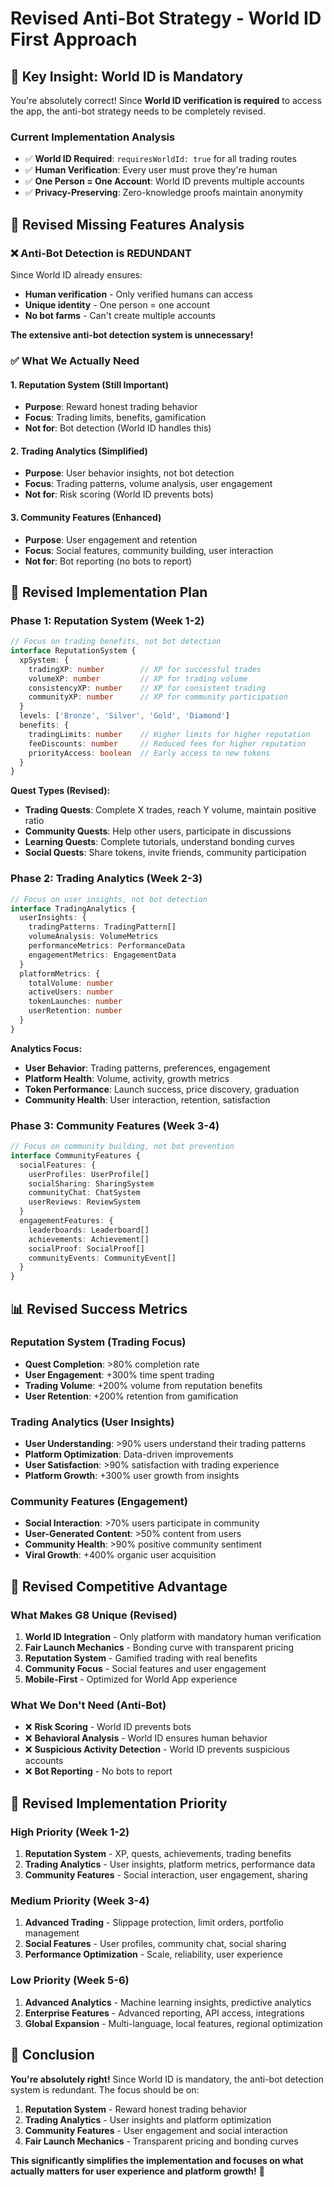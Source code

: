 # Revised Anti-Bot Strategy - World ID First Approach

## 🎯 **Key Insight: World ID is Mandatory**

You're absolutely correct! Since **World ID verification is required** to access the app, the anti-bot strategy needs to be completely revised.

### **Current Implementation Analysis**
- ✅ **World ID Required**: `requiresWorldId: true` for all trading routes
- ✅ **Human Verification**: Every user must prove they're human
- ✅ **One Person = One Account**: World ID prevents multiple accounts
- ✅ **Privacy-Preserving**: Zero-knowledge proofs maintain anonymity

## 🚨 **Revised Missing Features Analysis**

### **❌ Anti-Bot Detection is REDUNDANT**
Since World ID already ensures:
- **Human verification** - Only verified humans can access
- **Unique identity** - One person = one account
- **No bot farms** - Can't create multiple accounts

**The extensive anti-bot detection system is unnecessary!**

### **✅ What We Actually Need**

#### **1. Reputation System (Still Important)**
- **Purpose**: Reward honest trading behavior
- **Focus**: Trading limits, benefits, gamification
- **Not for**: Bot detection (World ID handles this)

#### **2. Trading Analytics (Simplified)**
- **Purpose**: User behavior insights, not bot detection
- **Focus**: Trading patterns, volume analysis, user engagement
- **Not for**: Risk scoring (World ID prevents bots)

#### **3. Community Features (Enhanced)**
- **Purpose**: User engagement and retention
- **Focus**: Social features, community building, user interaction
- **Not for**: Bot reporting (no bots to report)

## 🎯 **Revised Implementation Plan**

### **Phase 1: Reputation System (Week 1-2)**
```typescript
// Focus on trading benefits, not bot detection
interface ReputationSystem {
  xpSystem: {
    tradingXP: number        // XP for successful trades
    volumeXP: number         // XP for trading volume
    consistencyXP: number    // XP for consistent trading
    communityXP: number      // XP for community participation
  }
  levels: ['Bronze', 'Silver', 'Gold', 'Diamond']
  benefits: {
    tradingLimits: number    // Higher limits for higher reputation
    feeDiscounts: number     // Reduced fees for higher reputation
    priorityAccess: boolean  // Early access to new tokens
  }
}
```

**Quest Types (Revised):**
- **Trading Quests**: Complete X trades, reach Y volume, maintain positive ratio
- **Community Quests**: Help other users, participate in discussions
- **Learning Quests**: Complete tutorials, understand bonding curves
- **Social Quests**: Share tokens, invite friends, community participation

### **Phase 2: Trading Analytics (Week 2-3)**
```typescript
// Focus on user insights, not bot detection
interface TradingAnalytics {
  userInsights: {
    tradingPatterns: TradingPattern[]
    volumeAnalysis: VolumeMetrics
    performanceMetrics: PerformanceData
    engagementMetrics: EngagementData
  }
  platformMetrics: {
    totalVolume: number
    activeUsers: number
    tokenLaunches: number
    userRetention: number
  }
}
```

**Analytics Focus:**
- **User Behavior**: Trading patterns, preferences, engagement
- **Platform Health**: Volume, activity, growth metrics
- **Token Performance**: Launch success, price discovery, graduation
- **Community Health**: User interaction, retention, satisfaction

### **Phase 3: Community Features (Week 3-4)**
```typescript
// Focus on community building, not bot prevention
interface CommunityFeatures {
  socialFeatures: {
    userProfiles: UserProfile[]
    socialSharing: SharingSystem
    communityChat: ChatSystem
    userReviews: ReviewSystem
  }
  engagementFeatures: {
    leaderboards: Leaderboard[]
    achievements: Achievement[]
    socialProof: SocialProof[]
    communityEvents: CommunityEvent[]
  }
}
```

## 📊 **Revised Success Metrics**

### **Reputation System (Trading Focus)**
- **Quest Completion**: >80% completion rate
- **User Engagement**: +300% time spent trading
- **Trading Volume**: +200% volume from reputation benefits
- **User Retention**: +200% retention from gamification

### **Trading Analytics (User Insights)**
- **User Understanding**: >90% users understand their trading patterns
- **Platform Optimization**: Data-driven improvements
- **User Satisfaction**: >90% satisfaction with trading experience
- **Platform Growth**: +300% user growth from insights

### **Community Features (Engagement)**
- **Social Interaction**: >70% users participate in community
- **User-Generated Content**: >50% content from users
- **Community Health**: >90% positive community sentiment
- **Viral Growth**: +400% organic user acquisition

## 🎯 **Revised Competitive Advantage**

### **What Makes G8 Unique (Revised)**
1. **World ID Integration** - Only platform with mandatory human verification
2. **Fair Launch Mechanics** - Bonding curve with transparent pricing
3. **Reputation System** - Gamified trading with real benefits
4. **Community Focus** - Social features and user engagement
5. **Mobile-First** - Optimized for World App experience

### **What We Don't Need (Anti-Bot)**
- ❌ **Risk Scoring** - World ID prevents bots
- ❌ **Behavioral Analysis** - World ID ensures human behavior
- ❌ **Suspicious Activity Detection** - World ID prevents suspicious accounts
- ❌ **Bot Reporting** - No bots to report

## 🚀 **Revised Implementation Priority**

### **High Priority (Week 1-2)**
1. **Reputation System** - XP, quests, achievements, trading benefits
2. **Trading Analytics** - User insights, platform metrics, performance data
3. **Community Features** - Social interaction, user engagement, sharing

### **Medium Priority (Week 3-4)**
1. **Advanced Trading** - Slippage protection, limit orders, portfolio management
2. **Social Features** - User profiles, community chat, social sharing
3. **Performance Optimization** - Scale, reliability, user experience

### **Low Priority (Week 5-6)**
1. **Advanced Analytics** - Machine learning insights, predictive analytics
2. **Enterprise Features** - Advanced reporting, API access, integrations
3. **Global Expansion** - Multi-language, local features, regional optimization

## 🎯 **Conclusion**

**You're absolutely right!** Since World ID is mandatory, the anti-bot detection system is redundant. The focus should be on:

1. **Reputation System** - Reward honest trading behavior
2. **Trading Analytics** - User insights and platform optimization
3. **Community Features** - User engagement and social interaction
4. **Fair Launch Mechanics** - Transparent pricing and bonding curves

**This significantly simplifies the implementation and focuses on what actually matters for user experience and platform growth!** 🎯
